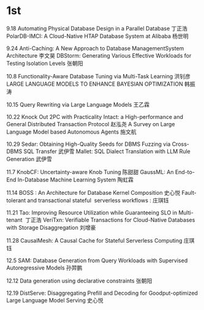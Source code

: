 # 1st
9.18
Automating Physical Database Design in a Parallel Database 丁正浩
PolarDB-IMCI: A Cloud-Native HTAP Database System at Alibaba 杨世明

9.24
Anti-Caching: A New Approach to Database ManagementSystem Architecture 李文昊
DBStorm: Generating Various Effective Workloads for Testing Isolation Levels 张朝阳

10.8
Functionality-Aware Database  Tuning via Multi-Task Learning 洪钊彦
LARGE LANGUAGE MODELS TO ENHANCE BAYESIAN OPTIMIZATION 韩振涛

10.15
Query Rewriting via Large Language Models 王乙霖

10.22
Knock Out 2PC with Practicality Intact: a High-performance and General Distributed Transaction Protocol	赵泓尧
A Survey on Large Language Model based Autonomous Agents 施文航

10.29
Sedar: Obtaining High-Quality Seeds for DBMS Fuzzing  via Cross-DBMS SQL Transfer 武伊雪
Mallet: SQL Dialect Translation with LLM Rule Generation 武伊雪

11.7
KnobCF: Uncertainty-aware Knob Tuning 陈甜甜
GaussML: An End-to-End In-Database Machine Learning System 陶虹霖

11.14
BOSS : An Architecture for Database Kernel Composition 史心悦
Fault-tolerant and transactional stateful  serverless workflows : 庄琪钰 

11.21
Tao: Improving Resource Utilization while Guaranteeing SLO in Multi-tenant  丁正浩
VeriTxn: Verifiable Transactions for Cloud-Native Databases with Storage Disaggregation 刘增豪 

11.28
CausalMesh: A Causal Cache for Stateful Serverless Computing 庄琪钰

12.5
SAM: Database Generation from Query Workloads with Supervised Autoregressive Models 孙羿鹏

12.12
Data generation using declarative constraints 张朝阳

12.19
DistServe: Disaggregating Prefill and Decoding for Goodput-optimized Large Language Model Serving 史心悦